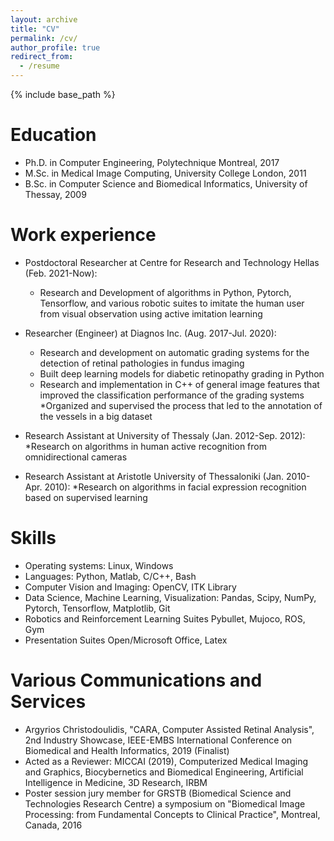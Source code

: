 ```yaml
---
layout: archive
title: "CV"
permalink: /cv/
author_profile: true
redirect_from:
  - /resume
---
```


{% include base_path %}

Education
======
* Ph.D. in Computer Engineering, Polytechnique Montreal, 2017
* M.Sc. in Medical Image Computing, University College London, 2011
* B.Sc. in Computer Science and Biomedical Informatics, University of Thessay, 2009

Work experience
======
* Postdoctoral Researcher at Centre for Research and Technology Hellas (Feb. 2021-Now):
  * Research and Development of algorithms in Python, Pytorch, Tensorflow, and various robotic suites to imitate the
human user from visual observation using active imitation learning


* Researcher (Engineer) at Diagnos Inc. (Aug. 2017-Jul. 2020):
  * Research and development on automatic grading systems for the detection of retinal pathologies in fundus imaging
  * Built deep learning models for diabetic retinopathy grading in Python
  * Research and implementation in C++ of general image features that improved the classification performance of the
grading systems
  *Organized and supervised the process that led to the annotation of the vessels in a big dataset 

* Research Assistant at University of Thessaly (Jan. 2012-Sep. 2012):
  *Research on algorithms in human active recognition from omnidirectional cameras

* Research Assistant at Aristotle University of Thessaloniki (Jan. 2010-Apr. 2010):
  *Research on algorithms in facial expression recognition based on supervised learning

Skills
======
* Operating systems: Linux, Windows
* Languages: Python, Matlab, C/C++, Bash
* Computer Vision and Imaging: OpenCV, ITK Library
* Data Science, Machine Learning, Visualization: Pandas, Scipy, NumPy, Pytorch, Tensorflow, Matplotlib, Git
* Robotics and Reinforcement Learning Suites Pybullet, Mujoco, ROS, Gym
* Presentation Suites Open/Microsoft Office, Latex
  
Various Communications and Services
======
* Argyrios Christodoulidis, "CARA, Computer Assisted Retinal Analysis", 2nd Industry Showcase, IEEE-EMBS
International Conference on Biomedical and Health Informatics, 2019 (Finalist)
* Acted as a Reviewer: MICCAI (2019), Computerized Medical Imaging and Graphics, Biocybernetics and Biomedical
Engineering, Artificial Intelligence in Medicine, 3D Research, IRBM
* Poster session jury member for GRSTB (Biomedical Science and Technologies Research Centre) a symposium on
"Biomedical Image Processing: from Fundamental Concepts to Clinical Practice", Montreal, Canada, 2016
